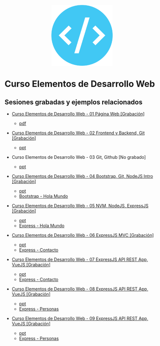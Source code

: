<p align="center">
  <img src="./src/.vuepress/public/img/webdev-logo.png" width="200"/>
</p>

# Curso Elementos de Desarrollo Web

## Sesiones grabadas y ejemplos relacionados

- [Curso Elementos de Desarrollo Web - 01 Página Web [Grabación]](https://youtu.be/ncBT6u6dxAQ)  
  - [pdf](https://github.com/akobashikawa/curso-elementos-desarrollo-web/raw/master/ppt/Curso%20Elementos%20de%20Desarrollo%20Web%20-%20s1.pdf)

- [Curso Elementos de Desarrollo Web - 02 Frontend y Backend, Git [Grabación]](https://youtu.be/bV9Rdkax6JEQ)
  - [ppt](https://github.com/akobashikawa/curso-elementos-desarrollo-web/raw/master/ppt/Curso%20Elementos%20de%20Desarrollo%20Web%20-%20s2.pptx)


- Curso Elementos de Desarrollo Web - 03 Git, Github [No grabado]
  - [ppt](https://github.com/akobashikawa/curso-elementos-desarrollo-web/raw/master/ppt/Curso%20Elementos%20de%20Desarrollo%20Web%20-%20s3.pptx)

- [Curso Elementos de Desarrollo Web - 04 Bootstrap, Git, NodeJS Intro [Grabación]](https://youtu.be/RGSqsLt_Gac)
  - [ppt](https://github.com/akobashikawa/curso-elementos-desarrollo-web/raw/master/ppt/Curso%20Elementos%20de%20Desarrollo%20Web%20-%20s4.pptx)
  - [Bootstrap - Hola Mundo](https://github.com/akobashikawa/hola-mundo)

- [Curso Elementos de Desarrollo Web - 05 NVM, NodeJS, ExpressJS [Grabación]](https://youtu.be/wuA-8To2BCQ)
  - [ppt](https://github.com/akobashikawa/curso-elementos-desarrollo-web/raw/master/ppt/Curso%20Elementos%20de%20Desarrollo%20Web%20-%20s5.pptx)
  - [Express - Hola Mundo](https://github.com/akobashikawa/express-hola-mundo)

- [Curso Elementos de Desarrollo Web - 06 ExpressJS MVC [Grabación]](https://youtu.be/mwBk7PP40HE)
  - [ppt](https://github.com/akobashikawa/curso-elementos-desarrollo-web/raw/master/ppt/Curso%20Elementos%20de%20Desarrollo%20Web%20-%20s6.pptx)
  - [Express - Contacto](https://github.com/akobashikawa/express-contacto)

- [Curso Elementos de Desarrollo Web - 07 ExpressJS API REST App, VueJS [Grabación]](https://youtu.be/NhZUtPdGFEI)
  - [ppt](https://github.com/akobashikawa/curso-elementos-desarrollo-web/raw/master/ppt/Curso%20Elementos%20de%20Desarrollo%20Web%20-%20s7.pptx)
  - [Express - Contacto](https://github.com/akobashikawa/express-contacto)

- [Curso Elementos de Desarrollo Web - 08 ExpressJS API REST App, VueJS [Grabación]](https://youtu.be/2Uj9WNmaWsw)
  - [ppt](https://github.com/akobashikawa/curso-elementos-desarrollo-web/raw/master/ppt/Curso%20Elementos%20de%20Desarrollo%20Web%20-%20s8.pptx)
  - [Express - Personas](https://github.com/akobashikawa/express-personas)

- [Curso Elementos de Desarrollo Web - 09 ExpressJS API REST App, VueJS [Grabación]](https://youtu.be/hzuv6zbsKX0)
  - [ppt](https://github.com/akobashikawa/curso-elementos-desarrollo-web/raw/master/ppt/Curso%20Elementos%20de%20Desarrollo%20Web%20-%20s9.pptx)
  - [Express - Personas](https://github.com/akobashikawa/express-personas)
